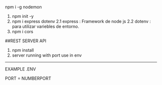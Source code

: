 npm i -g nodemon
1. npm init -y
2. npm i express dotenv
    2.1 express : Framework de node js
    2.2 dotenv : para utilizar variebles de entorno.
3. npm i cors    

##REST SERVER API

1. npm install
2. server running with port use in env

---

EXAMPLE .ENV

PORT = NUMBERPORT
